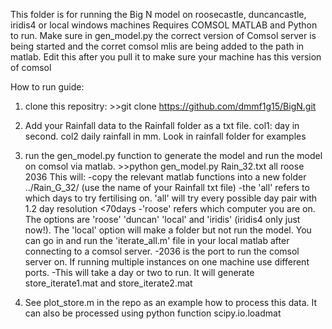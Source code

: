 This folder is for running the Big N model on roosecastle, duncancastle, iridis4 or local windows machines
Requires COMSOL MATLAB and Python to run. Make sure in gen_model.py the correct version of Comsol server is being started and the corret comsol mlis
are being added to the path in matlab. Edit this after you pull it to make sure your machine has this version of comsol

How to run guide:
1) clone this repositry: >>git clone https://github.com/dmmf1g15/BigN.git
2) Add your Rainfall data to the Rainfall folder as a txt file. col1: day in second. col2 daily rainfall in mm. Look in rainfall folder for examples
3) run the gen_model.py function to generate the model and run the model on comsol via matlab. >>python gen_model.py Rain_32.txt all roose 2036 
  This will: 
  -copy the relevant matlab functions into a new folder ../Rain_G_32/ (use the name of your Rainfall txt file)
  -the 'all' refers to which days to try fertilising on. 'all' will try every possible day pair with 1.2 day resolution <70days
  -'roose' refers which computer you are on. The options are 'roose' 'duncan' 'local' and 'iridis' (iridis4 only just now!). The 'local' option will make a     folder but not run the model. You can go in and run the 'iterate_all.m' file in your local matlab after connecting to a comsol server.
  -2036 is the port to run the comsol server on. If running multiple instances on one machine use different ports.
  -This will take a day or two to run. It will generate store_iterate1.mat and store_iterate2.mat
  
4) See plot_store.m in the repo as an example how to process this data. It can also be processed using python function scipy.io.loadmat
  
  
